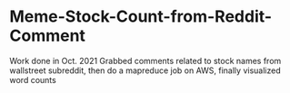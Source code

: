 # Meme-Stock-Count-from-Reddit-Comment
Work done in Oct. 2021
Grabbed comments related to stock names from wallstreet subreddit, then do a mapreduce job on AWS, finally visualized word counts
